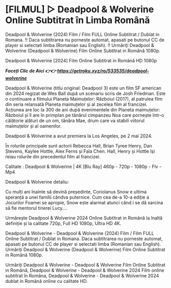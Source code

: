 # [FILMUL] ▷ Deadpool & Wolverine Online Subtitrat în Limba Română

Deadpool & Wolverine (2024) Film / Film FULL Online Subtitrat / Dublat in Romana. !! Daca subtitrarea nu porneste automat, apasati pe butonul CC de player si selectati limba (Romanian sau English). !! Urmăriți Deadpool & Wolverine (Deadpool & Wolverine) Film Online Subtitrat in Română 1080p.

Deadpool & Wolverine [2024] Film Online Subtitrat in Română HD 1080p

***Faceți Clic de Aici 👉👉 https://getroku.xyz/ro/533535/deadpool-wolverine***

Deadpool & Wolverine (titlu original: Deadpool 3) este un film SF american din 2024 regizat de Wes Ball după un scenariu scris de Josh Friedman. Este o continuare a filmului Planeta Maimuțelor: Războiul (2017), al patrulea film din seria relansată Planeta maimuțelor și al zecelea film al francizei. Acțiunea are loc la 300 de ani după evenimentele din Planeta maimuțelor: Războiul și îl are în primplan pe tânărul cimpanzeu Noa care pornește într-o călătorie alături de un om, tânăra Mae, drum care va stabili viitorul maimuțelor și al oamenilor.

Deadpool & Wolverine a avut premiera la Los Angeles, pe 2 mai 2024.

În rolurile principale sunt actorii Rebecca Hall, Brian Tyree Henry, Dan Stevens, Kaylee Hottle, Alex Ferns și Fala Chen. Hall, Henry și Hottle își reiau rolurile din precedentul film al francizei.

Calitate : Deadpool & Wolverine | 4K [Blu Ray] 460p - 720p - 1080p - Flv - Mp4

Deadpool & Wolverine detaliu:

Cu mulți ani înainte să devină președinte, Coriolanus Snow e ultima speranță a unei familii cândva puternice. Cum cea de-a 10-a ediție a Jocurilor Foamei se apropie, Snow este alarmat atunci când i se dă sarcina să fie mentorul tinerei Lucy....

Urmărește Deadpool & Wolverine 2024 Online Subtitrat in Română la înaltă definiție și la calitate 720p, Full HD 1080p, Ultra HD 4K.

Deadpool & Wolverine - Deadpool & Wolverine (2024) Film / Film FULL Online Subtitrat / Dublat in Romana. Daca subtitrarea nu porneste automat, apasati pe butonul CC de player si selectati limba (Romanian sau English). Urmăriți Deadpool & Wolverine (Deadpool & Wolverine) Film Online Subtitrat in Română 1080p.

Urmăriți Deadpool & Wolverine - Deadpool & Wolverine Film Online Subtitrat in Română, Deadpool & Wolverine - Deadpool & Wolverine 2024 Film online subtitrat în Româna, Deadpool & Wolverine - Deadpool & Wolverine 2024 dublat in Română online cu calitate HD.
